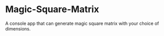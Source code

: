 # Magic-Square-Matrix
A console app that can generate magic square matrix with your choice of dimensions.
